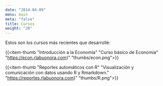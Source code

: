 ```yaml
---
date: "2014-04-09"
menu: main
meta: "false"
title: Cursos
weight: "20"
---
```


Estos son los cursos más recientes que desarrollé:

{{<item-thumb 
      "Introducción a la Economía" 
      "Curso básico de Economía"
      "https://econ.rlabuonora.com)" 
      "thumbs/econ.png">}}
      
      
      
{{<item-thumb 
      "Reportes automáticos con R" 
      "Visualización y comunicación con datos usando R y Rmarkdown."
      "https://reportes.rlabuonora.com)" 
      "thumbs/R.png">}}
      
      

